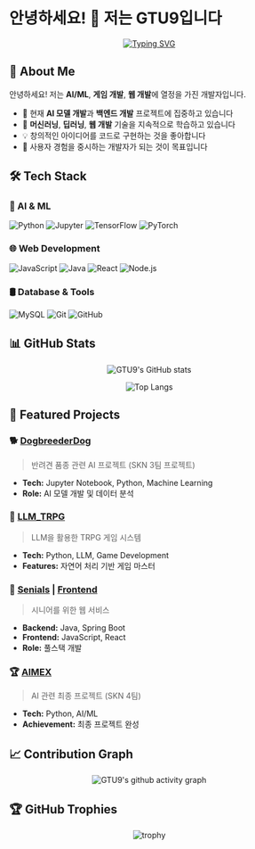 # 안녕하세요! 👋 저는 GTU9입니다

<div align="center">
  
[![Typing SVG](https://readme-typing-svg.herokuapp.com?font=Fira+Code&pause=1000&color=2E9EF7&center=true&vCenter=true&width=435&lines=AI+%26+ML+Developer;Full+Stack+Developer;Game+Developer;Always+Learning+New+Things)](https://git.io/typing-svg)

</div>

## 🚀 About Me

안녕하세요! 저는 **AI/ML**, **게임 개발**, **웹 개발**에 열정을 가진 개발자입니다.

- 🔭 현재 **AI 모델 개발**과 **백엔드 개발** 프로젝트에 집중하고 있습니다
- 🌱 **머신러닝**, **딥러닝**, **웹 개발** 기술을 지속적으로 학습하고 있습니다
- 💡 창의적인 아이디어를 코드로 구현하는 것을 좋아합니다
- 🎯 사용자 경험을 중시하는 개발자가 되는 것이 목표입니다

## 🛠️ Tech Stack

### 🤖 AI & ML
![Python](https://img.shields.io/badge/Python-3776AB?style=for-the-badge&logo=python&logoColor=white)
![Jupyter](https://img.shields.io/badge/Jupyter-F37626?style=for-the-badge&logo=jupyter&logoColor=white)
![TensorFlow](https://img.shields.io/badge/TensorFlow-FF6F00?style=for-the-badge&logo=tensorflow&logoColor=white)
![PyTorch](https://img.shields.io/badge/PyTorch-EE4C2C?style=for-the-badge&logo=pytorch&logoColor=white)

### 🌐 Web Development
![JavaScript](https://img.shields.io/badge/JavaScript-F7DF1E?style=for-the-badge&logo=javascript&logoColor=black)
![Java](https://img.shields.io/badge/Java-ED8B00?style=for-the-badge&logo=openjdk&logoColor=white)
![React](https://img.shields.io/badge/React-20232A?style=for-the-badge&logo=react&logoColor=61DAFB)
![Node.js](https://img.shields.io/badge/Node.js-43853D?style=for-the-badge&logo=node.js&logoColor=white)

### 🛢️ Database & Tools
![MySQL](https://img.shields.io/badge/MySQL-00000F?style=for-the-badge&logo=mysql&logoColor=white)
![Git](https://img.shields.io/badge/Git-F05032?style=for-the-badge&logo=git&logoColor=white)
![GitHub](https://img.shields.io/badge/GitHub-100000?style=for-the-badge&logo=github&logoColor=white)

## 📊 GitHub Stats

<div align="center">
  
![GTU9's GitHub stats](https://github-readme-stats.vercel.app/api?username=GTU9&show_icons=true&theme=tokyonight&hide_border=true&count_private=true)

![Top Langs](https://github-readme-stats.vercel.app/api/top-langs/?username=GTU9&layout=compact&theme=tokyonight&hide_border=true)

</div>

## 🎯 Featured Projects

### 🐕 [DogbreederDog](https://github.com/GTU9/DogbreederDog)
> 반려견 품종 관련 AI 프로젝트 (SKN 3팀 프로젝트)
- **Tech:** Jupyter Notebook, Python, Machine Learning
- **Role:** AI 모델 개발 및 데이터 분석

### 🎲 [LLM_TRPG](https://github.com/GTU9/LLM_TRPG)
> LLM을 활용한 TRPG 게임 시스템
- **Tech:** Python, LLM, Game Development
- **Features:** 자연어 처리 기반 게임 마스터

### 👥 [Senials](https://github.com/GTU9/Senials-Backend) | [Frontend](https://github.com/GTU9/Senials-Frontend)
> 시니어를 위한 웹 서비스
- **Backend:** Java, Spring Boot
- **Frontend:** JavaScript, React
- **Role:** 풀스택 개발

### 🏆 [AIMEX](https://github.com/GTU9/AIMEX)
> AI 관련 최종 프로젝트 (SKN 4팀)
- **Tech:** Python, AI/ML
- **Achievement:** 최종 프로젝트 완성

<!--## 🌟 Activity-->

<!--START_SECTION:activity-->
<!--END_SECTION:activity-->

## 📈 Contribution Graph

<div align="center">

![GTU9's github activity graph](https://github-readme-activity-graph.vercel.app/graph?username=GTU9&theme=tokyo-night&hide_border=true)

</div>

## 🏆 GitHub Trophies

<div align="center">

![trophy](https://github-profile-trophy.vercel.app/?username=GTU9&theme=onedark&no-frame=true&row=1&column=7)

</div>
<!--
**GTU9/GTU9** is a ✨ _special_ ✨ repository because its `README.md` (this file) appears on your GitHub profile.
-->
